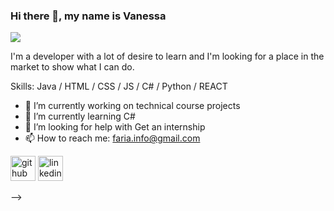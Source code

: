 ### Hi there 👋, my name is Vanessa
![](https://upload.wikimedia.org/wikipedia/commons/0/01/Vanessa_braziliensis.jpg)

I'm a developer with a lot of desire to learn and I'm looking for a place in the market to show what I can do.

Skills: Java / HTML / CSS / JS / C# / Python / REACT  

- 🔭 I’m currently working on technical course projects 
- 🌱 I’m currently learning C# 
- 🤔 I’m looking for help with Get an internship 
- 📫 How to reach me: faria.info@gmail.com 


[<img src='https://cdn.jsdelivr.net/npm/simple-icons@3.0.1/icons/github.svg' alt='github' height='40'>](https://github.com/https://github.com/TearG)  [<img src='https://cdn.jsdelivr.net/npm/simple-icons@3.0.1/icons/linkedin.svg' alt='linkedin' height='40'>](https://www.linkedin.com/in/https://www.linkedin.com/in/vanessafaria//)  


-->
